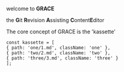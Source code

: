 welcome to **GRACE** 

the **G**it **R**evision **A**ssisting **C**ontent**E**ditor


The core concept of GRACE is the 'kassette'

```javascrip
const kassette = [
{ path: 'one/1.md', className: 'one' },
{ path: 'two/2.md', className: 'two' },
{ path: 'three/3.md', className: 'three' }
];
```
